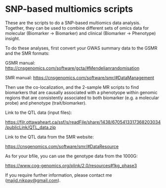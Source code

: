 # SNP-based multiomics scripts
These are the scripts to do a SNP-based multiomics data analysis. Together, they can be used to combine different sets of omics data for molecular (Biomarker → Biomarker) and clinical (Biomarker → Phenotype) insight.

To do these analyses, first convert your GWAS summary data to the GSMR and the SMR formats:

GSMR manual: http://cnsgenomics.com/software/gcta/#Mendelianrandomisation

SMR manual: https://cnsgenomics.com/software/smr/#DataManagement

Then use the co-localization, and the 2-sample MR scripts to find biomarkers that are causally associated with a phenotyope within genomic regions that are consistently associated to both biomarker (e.g. a molecular probe) and phenotype (trait/biomarker).

Link to the QTL data (input files):

https://filr.ottawaheart.ca/ssf/s/readFile/share/1438/6705413317368203034/publicLink/QTL_data.zip

Link to the QTL data from the SMR website:

https://cnsgenomics.com/software/smr/#DataResource

As for your bfile, you can use the genotype data from the 1000G:

https://www.cog-genomics.org/plink/2.0/resources#1kg_phase3

If you require further information, please contact me (majid.nikpay@gmail.com).
